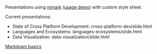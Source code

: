 Presentations using [remark](https://github.com/gnab/remark) ([usage demo](http://gnab.github.io/remark)) with custom style sheet.

Current presentations:
- State of Cross Platform Development: cross-platform-dev/slide.html
- Languages and Ecosystems: languages-ecosystems/slide.html
- Data Visualization: data-visualization/slide.html

[Markdown basics](https://help.github.com/articles/markdown-basics/)
